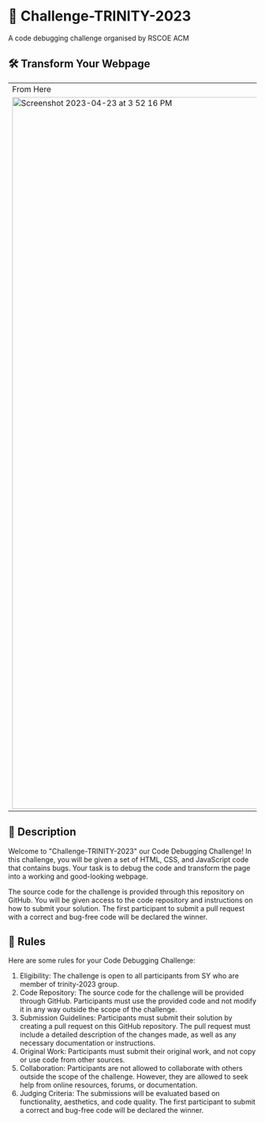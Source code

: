 # 🚧 Challenge-TRINITY-2023
A code debugging challenge organised by RSCOE ACM

## 🛠️ Transform Your Webpage
<table>
<tr>
<td>From Here</td>
<td>To Here</td>
</tr>
<tr>
<td><img width="1440" alt="Screenshot 2023-04-23 at 3 52 16 PM" src="https://user-images.githubusercontent.com/104154041/233834462-900c1bd6-e52d-4aaf-a88a-3738c10e9ef3.png"></td>
<td><img width="1440" alt="Screenshot 2023-04-23 at 3 59 40 PM" src="https://user-images.githubusercontent.com/104154041/233834538-428853e3-1c9f-4104-8602-5a1dab6a96dc.png"></td>
</tr>
</table>

## 🔖 Description
Welcome to "Challenge-TRINITY-2023" our Code Debugging Challenge! In this challenge, you will be given a set of HTML, CSS, and JavaScript code that contains bugs. 
Your task is to debug the code and transform the page into a working and good-looking webpage.

The source code for the challenge is provided through this repository on GitHub. You will be given access to the code repository and instructions on how to submit your solution.
The first participant to submit a pull request with a correct and bug-free code will be declared the winner.

## 🔐 Rules
Here are some rules for your Code Debugging Challenge:

1. Eligibility: The challenge is open to all participants from SY who are member of trinity-2023 group.
2. Code Repository: The source code for the challenge will be provided through GitHub. Participants must use the provided code and not modify it in any way outside the scope of the challenge.
3. Submission Guidelines: Participants must submit their solution by creating a pull request on this GitHub repository. The pull request must include a detailed description of the changes made, as well as any necessary documentation or instructions.
4. Original Work: Participants must submit their original work, and not copy or use code from other sources.
5. Collaboration: Participants are not allowed to collaborate with others outside the scope of the challenge. However, they are allowed to seek help from online resources, forums, or documentation.
6. Judging Criteria: The submissions will be evaluated based on functionality, aesthetics, and code quality. The first participant to submit a correct and bug-free code will be declared the winner.
